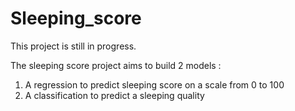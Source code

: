 # Sleeping_score

This project is still in progress.

The sleeping score project aims to build 2 models :
1. A regression to predict sleeping score on a scale from 0 to 100
2. A classification to predict a sleeping quality
